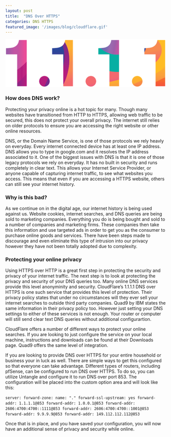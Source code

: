```yaml
---
layout: post
title:  "DNS Over HTTPS"
categories: DNS HTTPS
featured_image: '/images/blog/cloudflare.gif'
---
```


![](/images/blog/cloudflare.gif)

### How does DNS work?

Protecting your privacy online is a hot topic for many. Though many websites have transitioned from HTTP to HTTPS, allowing web traffic to be secured, this does not protect your overall privacy. The internet still relies on older protocols to ensure you are accessing the right website or other online resources.

DNS, or the Domain Name Service, is one of those protocols we rely heavly on everyday. Every internet connected device has at least one IP address. DNS allows you to type in google.com and it resolves the IP address associated to it. One of the biggest issues with DNS is that it is one of those legacy protocols we rely on everyday. It has no built in security and runs completely in clear text. This allows your Internet Service Provider, or anyone capable of capturing internet traffic, to see what websites you access. This means that even if you are accessing a HTTPS website, others can still see your internet history.

### Why is this bad?

As we continue on in the digital age, our internet history is being used against us. Website cookies, internet searches, and DNS queries are being sold to marketing companies. Everything you do is being bought and sold to a number of companies and marketing firms. These companies then take this information and use targeted ads in order to get you as the consumer to purchase online goods and services. There have been steps made to discourage and even eliminate this type of intrusion into our privacy however they have not been totally adopted due to complexity.

### Protecting your online privacy

Using HTTPS over HTTP is a great first step in protecting the security and privacy of your internet traffic. The next step is to look at protecting the privacy and security of your DNS queries too. Many online DNS services provide this level anonyminity and security. CloudFlare’s 1.1.1.1 DNS over HTTPS is one such service that provides this level of protection. Their privacy policy states that under no circumstances will they ever sell your internet searches to outside third party companies. Quad9 by IBM states the same information in their privacy policy too. However just setting your DNS settings to either of these services is not enough. Your router or computer will still send clear text DNS queries without additional configurartion.

CloudFlare offers a number of different ways to protect your online searches. If you are looking to just configure the service on your local machine, instructions and downloads can be found at their Downloads page. Quad9 offers the same level of integration.

If you are looking to provide DNS over HTTPS for your entire household or business your in luck as well. There are simple ways to get this configured so that everyone can take advantage. Different types of routers, including pfSense, can be configured to run DNS over HTTPS. To do so, you can utilize Untangle and configure it to run DNS over port 853. The configuration will be placed into the custom option area and will look like this:

`
server:
forward-zone:
name: "."
forward-ssl-upstream: yes
forward-addr: 1.1.1.1@853
forward-addr: 1.0.0.1@853
forward-addr: 2606:4700:4700::1111@853
forward-addr: 2606:4700:4700::1001@853
forward-addr: 9.9.9.9@853
forward-addr: 149.112.112.112@853
`

Once that is in place, and you have saved your configuration, you will now have an additional sense of privacy and security while online.
